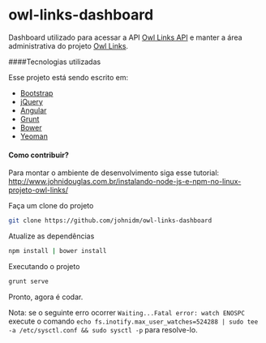 # owl-links-dashboard

Dashboard utilizado para acessar a API [Owl Links API](https://github.com/johnidm/owl-links-api) e manter a área administrativa do projeto [Owl Links](https://github.com/johnidm/owl-links).

####Tecnologias utilizadas

Esse projeto está sendo escrito em:
- [Bootstrap ](http://getbootstrap.com/)
- [jQuery](http://jquery.com/)
- [Angular](https://angular.io/)
- [Grunt](http://gruntjs.com/)
- [Bower](http://bower.io/)
- [Yeoman ](http://yeoman.io/)


#### Como contribuir?

Para montar o ambiente de desenvolvimento siga esse tutorial: http://www.johnidouglas.com.br/instalando-node-js-e-npm-no-linux-projeto-owl-links/

Faça um clone do projeto

```bash
git clone https://github.com/johnidm/owl-links-dashboard
```
Atualize as dependências

```bash
npm install | bower install
```


Executando o projeto 
```bash
grunt serve
```

Pronto, agora é codar.


Nota: se o seguinte erro ocorrer `Waiting...Fatal error: watch ENOSPC` execute o comando `echo fs.inotify.max_user_watches=524288 | sudo tee -a /etc/sysctl.conf && sudo sysctl -p` para resolve-lo.